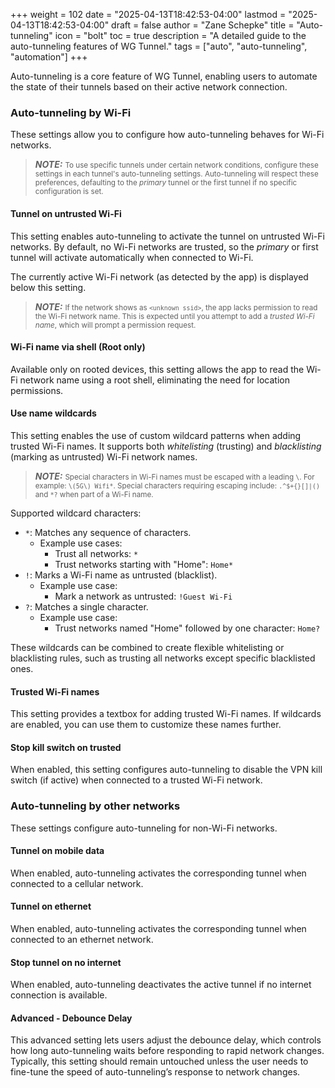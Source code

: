 +++
weight = 102
date = "2025-04-13T18:42:53-04:00"
lastmod = "2025-04-13T18:42:53-04:00"
draft = false
author = "Zane Schepke"
title = "Auto-tunneling"
icon = "bolt"
toc = true
description = "A detailed guide to the auto-tunneling features of WG Tunnel."
tags = ["auto", "auto-tunneling", "automation"]
+++

Auto-tunneling is a core feature of WG Tunnel, enabling users to automate the state of their tunnels based on their 
active network connection.

### Auto-tunneling by Wi-Fi

These settings allow you to configure how auto-tunneling behaves for Wi-Fi networks.

> **_NOTE:_** <small>To use specific tunnels under certain network conditions, configure these settings in each tunnel's 
> auto-tunneling settings. Auto-tunneling will respect these preferences, defaulting to the *primary* tunnel or the first 
> tunnel if no specific configuration is set.</small>

#### Tunnel on untrusted Wi-Fi

This setting enables auto-tunneling to activate the tunnel on untrusted Wi-Fi networks. By default, no Wi-Fi networks 
are trusted, so the *primary* or first tunnel will activate automatically when connected to Wi-Fi.

The currently active Wi-Fi network (as detected by the app) is displayed below this setting.

> **_NOTE:_** <small>If the network shows as `<unknown ssid>`, the app lacks permission to read the Wi-Fi network name. 
> This is expected until you attempt to add a *trusted Wi-Fi name*, which will prompt a permission request.</small>

#### Wi-Fi name via shell (Root only)

Available only on rooted devices, this setting allows the app to read the Wi-Fi network name using a root shell, 
eliminating the need for location permissions.

#### Use name wildcards

This setting enables the use of custom wildcard patterns when adding trusted Wi-Fi names. It supports both 
*whitelisting* (trusting) and *blacklisting* (marking as untrusted) Wi-Fi network names.

> **_NOTE:_** <small>Special characters in Wi-Fi names must be escaped with a leading `\`. For example: `\(5G\) Wifi*`. 
> Special characters requiring escaping include: `.^$+{}[]|()` and `*?` when part of a Wi-Fi name.</small>

Supported wildcard characters:
- `*`: Matches any sequence of characters.
  - Example use cases:
    - Trust all networks: `*`
    - Trust networks starting with "Home": `Home*`
- `!`: Marks a Wi-Fi name as untrusted (blacklist).
  - Example use case:
    - Mark a network as untrusted: `!Guest Wi-Fi`
- `?`: Matches a single character.
  - Example use case:
    - Trust networks named "Home" followed by one character: `Home?`

These wildcards can be combined to create flexible whitelisting or blacklisting rules, such as trusting all networks 
except specific blacklisted ones.

#### Trusted Wi-Fi names

This setting provides a textbox for adding trusted Wi-Fi names. If wildcards are enabled, you can use them to customize 
these names further.

#### Stop kill switch on trusted

When enabled, this setting configures auto-tunneling to disable the VPN kill switch (if active) when connected to a 
trusted Wi-Fi network.

### Auto-tunneling by other networks

These settings configure auto-tunneling for non-Wi-Fi networks.

#### Tunnel on mobile data

When enabled, auto-tunneling activates the corresponding tunnel when connected to a cellular network.

#### Tunnel on ethernet

When enabled, auto-tunneling activates the corresponding tunnel when connected to an ethernet network.

#### Stop tunnel on no internet

When enabled, auto-tunneling deactivates the active tunnel if no internet connection is available.

#### Advanced - Debounce Delay

This advanced setting lets users adjust the debounce delay, which controls how long auto-tunneling waits before 
responding to rapid network changes. Typically, this setting should remain untouched unless the user needs to fine-tune 
the speed of auto-tunneling’s response to network changes.